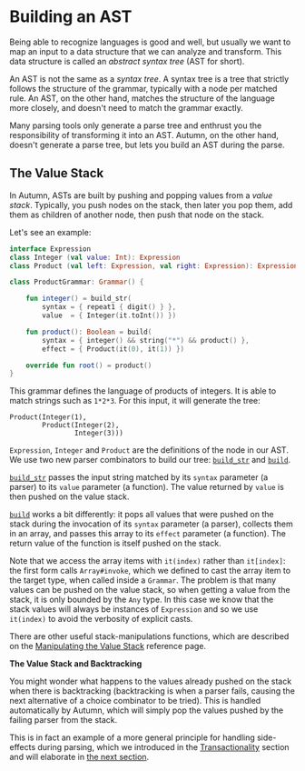 # Building an AST

Being able to recognize languages is good and well, but usually we want to map an input
to a data structure that we can analyze and transform. This data structure is called
an *abstract syntax tree* (AST for short).

An AST is not the same as a *syntax tree*. A syntax tree is a tree that strictly follows the
structure of the grammar, typically with a node per matched rule. An AST, on the other hand,
matches the structure of the language more closely, and doesn't need to match the grammar exactly.
  
Many parsing tools only generate a parse tree and enthrust you the responsibility of transforming it
into an AST. Autumn, on the other hand, doesn't generate a parse tree, but lets you build an AST
during the parse.

## The Value Stack

In Autumn, ASTs are built by pushing and popping values from a *value stack*. Typically, you
push nodes on the stack, then later you pop them, add them as children of another node, then push
that node on the stack.

Let's see an example:

```kotlin
interface Expression
class Integer (val value: Int): Expression
class Product (val left: Expression, val right: Expression): Expression

class ProductGrammar: Grammar() {

    fun integer() = build_str(
        syntax = { repeat1 { digit() } },
        value  = { Integer(it.toInt()) })

    fun product(): Boolean = build(
        syntax = { integer() && string("*") && product() },
        effect = { Product(it(0), it(1)) })

    override fun root() = product()
}
```

This grammar defines the language of products of integers. It is able to match strings such as
`1*2*3`. For this input, it will generate the tree:
 
    Product(Integer(1),
            Product(Integer(2),
                    Integer(3)))
                    
`Expression`, `Integer` and `Product` are the definitions of the node in our AST. We use two new
parser combinators to build our tree: [`build_str`] and [`build`].

[`build_str`]: ../API/parsers/stack.md#build_str
[`build`]: ../API/parsers/stack.md#build

[`build_str`] passes the input string matched by its `syntax` parameter (a parser) to its `value`
parameter (a function). The value returned by `value` is then pushed on the value stack.

[`build`] works a bit differently: it pops all values that were pushed on the stack during the
invocation of its `syntax` parameter (a parser), collects them in an array, and passes this array to
its `effect` parameter (a function). The return value of the function is itself pushed on the
stack.

Note that we access the array items with `it(index)` rather than `it[index]`: the first form calls
`Array#invoke`, which we defined to cast the array item to the target type, when called inside a
`Grammar`. The problem is that many values can be pushed on the value stack, so when getting a value
from the stack, it is only bounded by the `Any` type. In this case we know that the stack values
will always be instances of `Expression` and so we use `it(index)` to avoid the verbosity of
explicit casts.

There are other useful stack-manipulations functions, which are described on the
[Manipulating the Value Stack] reference page.

[Manipulating the Value Stack]: ../API/parsers/stack.md

**The Value Stack and Backtracking**

You might wonder what happens to the values already pushed on the stack when there is backtracking
(backtracking is when a parser fails, causing the next alternative of a choice combinator to be
tried). This is handled automatically by Autumn, which will simply pop the values pushed by the
failing parser from the stack.

This is in fact an example of a more general principle for handling side-effects during parsing,
which we introduced in the [Transactionality] section and will elaborate in [the next section].

[Transactionality]: 2-transactionality.md
[the next section]: 7-side-effects.md